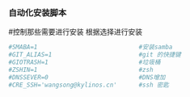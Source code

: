 ### 自动化安装脚本 

#控制那些需要进行安装 根据选择进行安装

```sh
#SMABA=1  							#安装samba
#GIT_ALIAS=1 						#git 的快捷键
#GIOTRASH=1							#垃圾桶
#ZSHIN=1							#zsh
#DNSSEVER=0							#DNS增加
#CRE_SSH='wangsong@kylinos.cn'		#ssh 密匙
```

